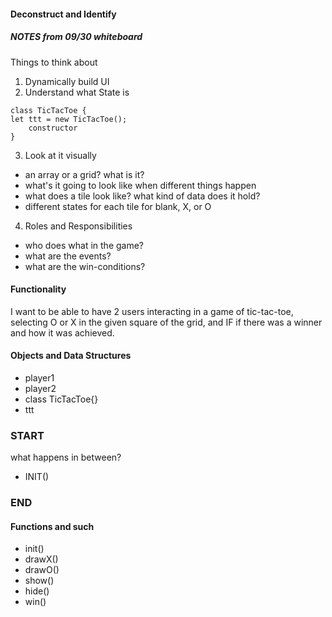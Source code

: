 #### Deconstruct and Identify
##### NOTES from 09/30 whiteboard
Things to think about
1. Dynamically build UI
2. Understand what State is
```
class TicTacToe {
let ttt = new TicTacToe();
    constructor
}
```
3. Look at it visually
 * an array or a grid? what is it?
 * what's it going to look like when different things happen
 * what does a tile look like? what kind of data does it hold?
 * different states for each tile for blank, X, or O
4. Roles and Responsibilities
 * who does what in the game?
 * what are the events?
 * what are the win-conditions?


#### Functionality
I want to be able to have 2 users interacting in a game of tic-tac-toe, selecting O or X in the given square of the grid, and IF if there was a winner and how it was achieved.

#### Objects and Data Structures
* player1
* player2
* class TicTacToe{}
* ttt


### START
what happens in between?
* INIT()
### END

#### Functions and such
* init()
* drawX()
* drawO()
* show()
* hide()
* win()